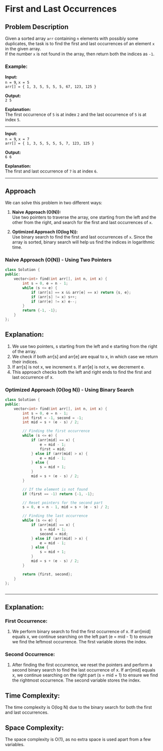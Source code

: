 # First and Last Occurrences

## Problem Description

Given a sorted array `arr` containing `n` elements with possibly some duplicates, the task is to find the first and last occurrences of an element `x` in the given array.  
If the number `x` is not found in the array, then return both the indices as `-1`.

### Example:

**Input:**  
`n = 9`, `x = 5`  
`arr[] = { 1, 3, 5, 5, 5, 5, 67, 123, 125 }`

**Output:**  
`2 5`

**Explanation:**  
The first occurrence of `5` is at index `2` and the last occurrence of `5` is at index `5`.

---

**Input:**  
`n = 9`, `x = 7`  
`arr[] = { 1, 3, 5, 5, 5, 5, 7, 123, 125 }`

**Output:**  
`6 6`

**Explanation:**  
The first and last occurrence of `7` is at index `6`.

---

## Approach

We can solve this problem in two different ways:

1. **Naive Approach (O(N)):**  
   Use two pointers to traverse the array, one starting from the left and the other from the right, and search for the first and last occurrences of `x`.

2. **Optimized Approach (O(log N)):**  
   Use binary search to find the first and last occurrences of `x`. Since the array is sorted, binary search will help us find the indices in logarithmic time.

### Naive Approach (O(N)) - Using Two Pointers

```cpp
class Solution {
public:
    vector<int> find(int arr[], int n, int x) {
        int s = 0, e = n - 1;
        while (s <= e) {
            if (arr[s] == x && arr[e] == x) return {s, e};
            if (arr[s] != x) s++;
            if (arr[e] != x) e--;
        }
        return {-1, -1};
    }
};
```
## Explanation:
1. We use two pointers, s starting from the left and e starting from the right of the array.
2. We check if both arr[s] and arr[e] are equal to x, in which case we return their indices.
3. If arr[s] is not x, we increment s. If arr[e] is not x, we decrement e.
4. This approach checks both the left and right ends to find the first and last occurrence of x.


### Optimized Approach (O(log N)) - Using Binary Search
```cpp
class Solution {
public:
    vector<int> find(int arr[], int n, int x) {
        int s = 0, e = n - 1;
        int first = -1, second = -1;
        int mid = s + (e - s) / 2;

        // Finding the first occurrence
        while (s <= e) {
            if (arr[mid] == x) {
                e = mid - 1;
                first = mid;
            } else if (arr[mid] > x) {
                e = mid - 1;
            } else {
                s = mid + 1;
            }
            mid = s + (e - s) / 2;
        }

        // If the element is not found
        if (first == -1) return {-1, -1};

        // Reset pointers for the second part
        s = 0, e = n - 1, mid = s + (e - s) / 2;

        // Finding the last occurrence
        while (s <= e) {
            if (arr[mid] == x) {
                s = mid + 1;
                second = mid;
            } else if (arr[mid] > x) {
                e = mid - 1;
            } else {
                s = mid + 1;
            }
            mid = s + (e - s) / 2;
        }

        return {first, second};
    }
};



```
---
## Explanation:
### First Occurrence:
1. We perform binary search to find the first occurrence of x. If arr[mid] equals x, we continue searching on the left part (e = mid - 1) to ensure we find the leftmost occurrence. The first variable stores the index.

### Second Occurrence:
1. After finding the first occurrence, we reset the pointers and perform a second binary search to find the last occurrence of x. If arr[mid] equals x, we continue searching on the right part (s = mid + 1) to ensure we find the rightmost occurrence. The second variable stores the index.


## Time Complexity:
The time complexity is O(log N) due to the binary search for both the first and last occurrences.

## Space Complexity:
The space complexity is O(1), as no extra space is used apart from a few variables.





